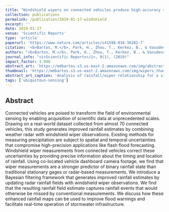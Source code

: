 ```yaml
---
title: "Windshield wipers on connected vehicles produce high-accuracy rainfall maps"
collection: publications
permalink: /publication/2019-01-17-windshield
excerpt: ''
date: 2019-01-17
venue: 'Scientific Reports'
type: 'article'
paperurl: 'https://www.nature.com/articles/s41598-018-36282-7'
citation: '<b>Bartos, M.</b>, Park, H., Zhou, T., Kerkez, B., & Vasudevan, R. (2019). Windshield wipers on connected vehicles produce high-accuracy rainfall maps. <i>Scientific Reports</i>, 9(1). doi:10.1038/s41598-018-36282-7'
authors: "<b>Bartos, M.</b>, Park, H., Zhou, T., Kerkez, B., & Vasudevan, R."
journal_info: "<i>Scientific Reports</i>, 9(1), (2019)"
impact_factor: 3.998
abstract_art: 'https://mdbartos.s3.us-east-2.amazonaws.com/img/abstract_art_6.png'
thumbnail: 'https://mdbartos.s3.us-east-2.amazonaws.com/img/wipers_thumb.png'
abstract_art_caption: 'Analysis of rainfall/wiper relationship for a single vehicle trip. The top two panels show video footage during the rainy (left) and dry (right) segments of the trip. The bottom left panel shows a map of the vehicle trip, with the wiper intensity indicated by color. A radar overlay shows the average rainfall intensity over the 40-minute time period.'
tags: ['ubiquitous-sensing']
---
```


## Abstract

Connected vehicles are poised to transform the field of environmental sensing by enabling acquisition of scientific data at unprecedented scales. Drawing on a real-world dataset collected from almost 70 connected vehicles, this study generates improved rainfall estimates by combining weather radar with windshield wiper observations. Existing methods for measuring precipitation are subject to spatial and temporal uncertainties that compromise high-precision applications like flash flood forecasting. Windshield wiper measurements from connected vehicles correct these uncertainties by providing precise information about the timing and location of rainfall. Using co-located vehicle dashboard camera footage, we find that wiper measurements are a stronger predictor of binary rainfall state than traditional stationary gages or radar-based measurements. We introduce a Bayesian filtering framework that generates improved rainfall estimates by updating radar rainfall fields with windshield wiper observations. We find that the resulting rainfall field estimate captures rainfall events that would otherwise be missed by conventional measurements. We discuss how these enhanced rainfall maps can be used to improve flood warnings and facilitate real-time operation of stormwater infrastructure.
